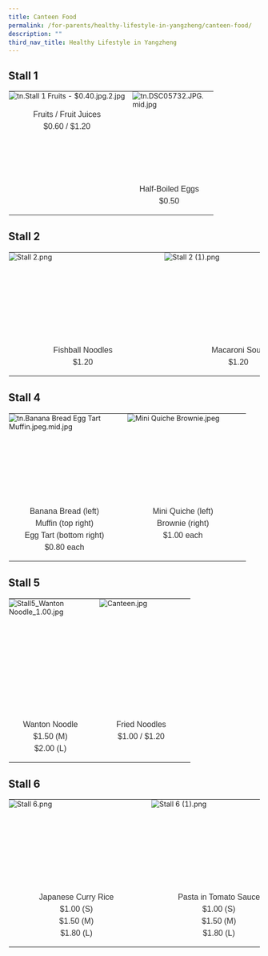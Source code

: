 ```yaml
---
title: Canteen Food
permalink: /for-parents/healthy-lifestyle-in-yangzheng/canteen-food/
description: ""
third_nav_title: Healthy Lifestyle in Yangzheng
---
```

Stall 1
-------

<table style="margin: auto; outline: 0px; padding: 0px; border-collapse: collapse; clear: both; border: 1px solid transparent; table-layout: fixed;" class="ive_eobj_center ives_tab_kosong"><tbody style="margin: 0px; outline: 0px; padding: 0px;"><tr style="margin: 0px; outline: 0px; padding: 0px;"><td style="margin: 0px; outline: 0px; padding: 0px 15px 15px 0px; vertical-align: top;"><img style="margin: auto; outline: 0px; padding: 0px; border: none; max-width: 100%; clear: both; display: block;" class="ive_eobj_center" alt="tn.Stall 1 Fruits - $0.40.jpg.2.jpg" src="![](/images/Stall%201%20Fruits.jpg)"><br style="margin: 0px; outline: 0px; padding: 0px;"><div style="margin: 0px; outline: 0px; padding: 0px; line-height: 24px !important; color: rgb(48, 48, 48); font-family: Archivo, sans-serif; font-size: 16px; font-weight: 400; text-align: center;">Fruits / Fruit Juices</div><div style="margin: 0px; outline: 0px; padding: 0px; line-height: 24px !important; color: rgb(48, 48, 48); font-family: Archivo, sans-serif; font-size: 16px; font-weight: 400; text-align: center;">$0.60 / $1.20</div></td><td style="margin: 0px; outline: 0px; padding: 0px 15px 15px 0px; vertical-align: top;"><img style="margin: auto; outline: 0px; padding: 0px; border: none; max-width: 100%; clear: both; display: block; width: 147px; height: 166px;" class="ive_eobj_center" alt="tn.DSC05732.JPG.mid.jpg" src="![](/images/DSC05732.jpg)"><br style="margin: 0px; outline: 0px; padding: 0px;"><div style="margin: 0px; outline: 0px; padding: 0px; line-height: 24px !important; color: rgb(48, 48, 48); font-family: Archivo, sans-serif; font-size: 16px; font-weight: 400; text-align: center;">Half-Boiled Eggs</div><div style="margin: 0px; outline: 0px; padding: 0px; line-height: 24px !important; color: rgb(48, 48, 48); font-family: Archivo, sans-serif; font-size: 16px; font-weight: 400; text-align: center;">$0.50</div></td></tr></tbody></table>

Stall 2
-------

<table style="margin: auto; outline: 0px; padding: 0px; border-collapse: collapse; clear: both; border: 1px solid transparent; table-layout: fixed;" class="ive_eobj_center ives_tab_kosong"><tbody style="margin: 0px; outline: 0px; padding: 0px;"><tr style="margin: 0px; outline: 0px; padding: 0px;"><td style="margin: 0px; outline: 0px; padding: 0px 15px 15px 0px; vertical-align: top;"><img style="margin: auto; outline: 0px; padding: 0px; border: none; max-width: 100%; clear: both; display: block; width: 296px; height: 166px;" class="ive_eobj_center" alt="Stall 2.png" src="![](/images/Stall%202.png)"><br style="margin: 0px; outline: 0px; padding: 0px;"><div style="margin: 0px; outline: 0px; padding: 0px; line-height: 24px !important; color: rgb(48, 48, 48); font-family: Archivo, sans-serif; font-size: 16px; font-weight: 400; text-align: center;">Fishball Noodles</div><div style="margin: 0px; outline: 0px; padding: 0px; line-height: 24px !important; color: rgb(48, 48, 48); font-family: Archivo, sans-serif; font-size: 16px; font-weight: 400; text-align: center;">$1.20</div></td><td style="margin: 0px; outline: 0px; padding: 0px 15px 15px 0px; vertical-align: top;"><img style="margin: auto; outline: 0px; padding: 0px; border: none; max-width: 100%; clear: both; display: block; width: 296px; height: 166px;" class="ive_eobj_center" alt="Stall 2 (1).png" src="![](/images/Stall%202%20(1).png)"><br style="margin: 0px; outline: 0px; padding: 0px;"><div style="margin: 0px; outline: 0px; padding: 0px; line-height: 24px !important; color: rgb(48, 48, 48); font-family: Archivo, sans-serif; font-size: 16px; font-weight: 400; text-align: center;">Macaroni Soup</div><div style="margin: 0px; outline: 0px; padding: 0px; line-height: 24px !important; color: rgb(48, 48, 48); font-family: Archivo, sans-serif; font-size: 16px; font-weight: 400; text-align: center;">$1.20</div></td></tr></tbody></table>

Stall 4
-------

<table style="margin: auto; outline: 0px; padding: 0px; border-collapse: collapse; clear: both; border: 1px solid transparent; table-layout: fixed;" class="ive_eobj_center ives_tab_kosong"><tbody style="margin: 0px; outline: 0px; padding: 0px;"><tr style="margin: 0px; outline: 0px; padding: 0px;"><td style="margin: 0px; outline: 0px; padding: 0px 15px 15px 0px; vertical-align: top;"><img style="margin: auto; outline: 0px; padding: 0px; border: none; max-width: 100%; clear: both; display: block; width: 222px; height: 166px;" class="ive_eobj_center" alt="tn.Banana Bread Egg Tart  Muffin.jpeg.mid.jpg" src="https://yangzhengpri.moe.edu.sg/qql/slot/u703/2022/For%20Parents/Canteen%20Food/tn.Banana%20Bread%20Egg%20Tart%20%20Muffin.jpeg.mid.jpg"><br style="margin: 0px; outline: 0px; padding: 0px;"><div style="margin: 0px; outline: 0px; padding: 0px; line-height: 24px !important; color: rgb(48, 48, 48); font-family: Archivo, sans-serif; font-size: 16px; font-weight: 400; text-align: center;">Banana Bread (left)<br style="margin: 0px; outline: 0px; padding: 0px;">Muffin (top right)<br style="margin: 0px; outline: 0px; padding: 0px;">Egg Tart (bottom right)<br style="margin: 0px; outline: 0px; padding: 0px;">$0.80 each</div></td><td style="margin: 0px; outline: 0px; padding: 0px 15px 15px 0px; vertical-align: top;"><img style="margin: auto; outline: 0px; padding: 0px; border: none; max-width: 100%; clear: both; display: block; width: 222px; height: 166px;" class="ive_eobj_center" alt="Mini Quiche  Brownie.jpeg" width="100%" src="https://yangzhengpri.moe.edu.sg/qql/slot/u703/2022/For%20Parents/Canteen%20Food/Mini%20Quiche%20%20Brownie.jpeg"><br style="margin: 0px; outline: 0px; padding: 0px;"><div style="margin: 0px; outline: 0px; padding: 0px; line-height: 24px !important; color: rgb(48, 48, 48); font-family: Archivo, sans-serif; font-size: 16px; font-weight: 400; text-align: center;">Mini Quiche (left)<br style="margin: 0px; outline: 0px; padding: 0px;">Brownie (right)<br style="margin: 0px; outline: 0px; padding: 0px;">$1.00 each</div></td></tr></tbody></table>

Stall 5
-------

<table style="margin: auto; outline: 0px; padding: 0px; border-collapse: collapse; clear: both; border: 1px solid transparent; table-layout: fixed;" class="ive_eobj_center ives_tab_kosong"><tbody style="margin: 0px; outline: 0px; padding: 0px;"><tr style="margin: 0px; outline: 0px; padding: 0px;"><td style="margin: 0px; outline: 0px; padding: 0px 15px 15px 0px; vertical-align: top;"><img style="margin: auto; outline: 0px; padding: 0px; border: none; max-width: 100%; clear: both; display: block; width: 166px; height: 222px;" class="ive_eobj_center" alt="Stall5_Wanton Noodle_1.00.jpg" src="https://yangzhengpri.moe.edu.sg/qql/slot/u703/2022/For%20Parents/Canteen%20Food/Stall5_Wanton%20Noodle_1.00.jpg"><br style="margin: 0px; outline: 0px; padding: 0px;"><div style="margin: 0px; outline: 0px; padding: 0px; line-height: 24px !important; color: rgb(48, 48, 48); font-family: Archivo, sans-serif; font-size: 16px; font-weight: 400; text-align: center;">Wanton Noodle<br style="margin: 0px; outline: 0px; padding: 0px;">$1.50 (M)<br style="margin: 0px; outline: 0px; padding: 0px;">$2.00 (L)</div></td><td style="margin: 0px; outline: 0px; padding: 0px 15px 15px 0px; vertical-align: top;"><img style="margin: auto; outline: 0px; padding: 0px; border: none; max-width: 100%; clear: both; display: block; width: 167px; height: 222px;" class="ive_eobj_center" alt="Canteen.jpg" width="100%" src="https://yangzhengpri.moe.edu.sg/qql/slot/u703/2022/For%20Parents/Canteen%20Food/Canteen.jpg"><br style="margin: 0px; outline: 0px; padding: 0px;"><div style="margin: 0px; outline: 0px; padding: 0px; line-height: 24px !important; color: rgb(48, 48, 48); font-family: Archivo, sans-serif; font-size: 16px; font-weight: 400; text-align: center;">Fried Noodles</div><div style="margin: 0px; outline: 0px; padding: 0px; line-height: 24px !important; color: rgb(48, 48, 48); font-family: Archivo, sans-serif; font-size: 16px; font-weight: 400; text-align: center;">$1.00 / $1.20</div></td></tr></tbody></table>

Stall 6
-------

<table style="margin: auto; outline: 0px; padding: 0px; border-collapse: collapse; clear: both; border: 1px solid transparent; table-layout: fixed;" class="ive_eobj_center ives_tab_kosong"><tbody style="margin: 0px; outline: 0px; padding: 0px;"><tr style="margin: 0px; outline: 0px; padding: 0px;"><td style="margin: 0px; outline: 0px; padding: 0px 15px 15px 0px; vertical-align: top;"><img style="margin: auto; outline: 0px; padding: 0px; border: none; max-width: 100%; clear: both; display: block; width: 270px; height: 166px;" class="ive_eobj_center" alt="Stall 6.png" src="https://yangzhengpri.moe.edu.sg/qql/slot/u703/2022/For%20Parents/Canteen%20Food/Stall%206.png"><br style="margin: 0px; outline: 0px; padding: 0px;"><div style="margin: 0px; outline: 0px; padding: 0px; line-height: 24px !important; color: rgb(48, 48, 48); font-family: Archivo, sans-serif; font-size: 16px; font-weight: 400; text-align: center;">Japanese Curry Rice<br style="margin: 0px; outline: 0px; padding: 0px;">$1.00 (S)<br style="margin: 0px; outline: 0px; padding: 0px;">$1.50 (M)<br style="margin: 0px; outline: 0px; padding: 0px;">$1.80 (L)</div></td><td style="margin: 0px; outline: 0px; padding: 0px 15px 15px 0px; vertical-align: top;"><img style="margin: auto; outline: 0px; padding: 0px; border: none; max-width: 100%; clear: both; display: block; width: 270px; height: 166px;" class="ive_eobj_center" alt="Stall 6 (1).png" src="https://yangzhengpri.moe.edu.sg/qql/slot/u703/2022/For%20Parents/Canteen%20Food/Stall%206%20(1).png"><br style="margin: 0px; outline: 0px; padding: 0px;"><div style="margin: 0px; outline: 0px; padding: 0px; line-height: 24px !important; color: rgb(48, 48, 48); font-family: Archivo, sans-serif; font-size: 16px; font-weight: 400; text-align: center;">Pasta in Tomato Sauce<br style="margin: 0px; outline: 0px; padding: 0px;">$1.00 (S)<br style="margin: 0px; outline: 0px; padding: 0px;">$1.50 (M)<br style="margin: 0px; outline: 0px; padding: 0px;">$1.80 (L)</div></td></tr></tbody></table>